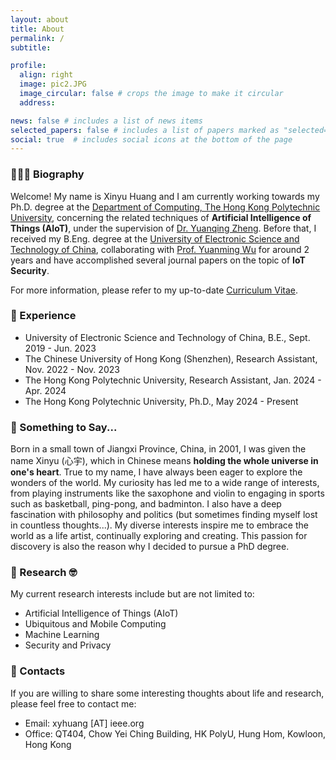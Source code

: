 ```yaml
---
layout: about
title: About
permalink: /
subtitle:

profile:
  align: right
  image: pic2.JPG
  image_circular: false # crops the image to make it circular
  address:

news: false # includes a list of news items
selected_papers: false # includes a list of papers marked as "selected={true}"
social: true  # includes social icons at the bottom of the page
---
```


### 👨🏻‍🎓 Biography
Welcome! My name is Xinyu Huang and I am currently working towards my Ph.D. degree at the [Department of Computing, The Hong Kong Polytechnic University](https://www.polyu.edu.hk/comp/), concerning the related techniques of **Artificial Intelligence of Things (AIoT)**, under the supervision of [Dr. Yuanqing Zheng](https://www4.comp.polyu.edu.hk/~csyqzheng/). Before that, I received my B.Eng. degree at the [University of Electronic Science and Technology of China](https://www.en.uestc.edu.cn/), collaborating with [Prof. Yuanming Wu](https://faculty.uestc.edu.cn/wuyuanming/zh_CN/index/173473/list/index.htm) for around 2 years and have accomplished several journal papers on the topic of **IoT Security**.

For more information, please refer to my up-to-date [Curriculum Vitae](https://unixyhuang.github.io/CV_V2024.pdf).

### 📖 Experience
- University of Electronic Science and Technology of China, B.E., Sept. 2019 - Jun. 2023
- The Chinese University of Hong Kong (Shenzhen), Research Assistant, Nov. 2022 - Nov. 2023
- The Hong Kong Polytechnic University, Research Assistant, Jan. 2024 - Apr. 2024
- The Hong Kong Polytechnic University, Ph.D., May 2024 - Present


### 📝 Something to Say...
Born in a small town of Jiangxi Province, China, in 2001, I was given the name Xinyu (心宇), which in Chinese means **holding the whole universe in one's heart**. True to my name, I have always been eager to explore the wonders of the world. My curiosity has led me to a wide range of interests, from playing instruments like the saxophone and violin to engaging in sports such as basketball, ping-pong, and badminton. I also have a deep fascination with philosophy and politics (but sometimes finding myself lost in countless thoughts...). My diverse interests inspire me to embrace the world as a life artist, continually exploring and creating. This passion for discovery is also the reason why I decided to pursue a PhD degree.

### 🧐 Research 🤓
My current research interests include but are not limited to:
- Artificial Intelligence of Things (AIoT)
- Ubiquitous and Mobile Computing
- Machine Learning
- Security and Privacy

### 📧 Contacts
If you are willing to share some interesting thoughts about life and research, please feel free to contact me:
- Email: xyhuang [AT] ieee.org
- Office: QT404, Chow Yei Ching Building, HK PolyU, Hung Hom, Kowloon, Hong Kong

